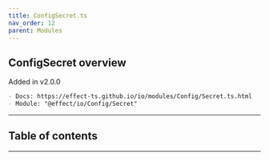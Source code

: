 ```yaml
---
title: ConfigSecret.ts
nav_order: 12
parent: Modules
---
```


## ConfigSecret overview

Added in v2.0.0

```md
- Docs: https://effect-ts.github.io/io/modules/Config/Secret.ts.html
- Module: "@effect/io/Config/Secret"
```

---

<h2 class="text-delta">Table of contents</h2>

---

